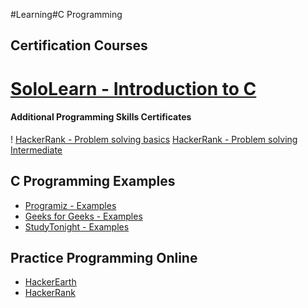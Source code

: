  #Learning#C Programming

## Certification Courses 
# [SoloLearn - Introduction to C](https://www.sololearn.com/learn/courses/c-introduction)

#### Additional Programming Skills Certificates
! [HackerRank - Problem solving basics](https://www.hackerrank.com/skills-verification/problem_solving_basic)
  [HackerRank - Problem solving Intermediate](https://www.hackerrank.com/skills-verification/problem_solving_intermediate)

## C Programming Examples
* [Programiz - Examples](https://www.programiz.com/c-programming/examples)
* [Geeks for Geeks - Examples](https://www.geeksforgeeks.org/c-programming-examples/)
* [StudyTonight - Examples](https://www.studytonight.com/c/programs/)

## Practice Programming Online
* [HackerEarth](https://www.hackerearth.com/practice/basic-programming/input-output/basics-of-input-output/practice-problems/)
* [HackerRank](https://www.hackerrank.com/domains/c)  